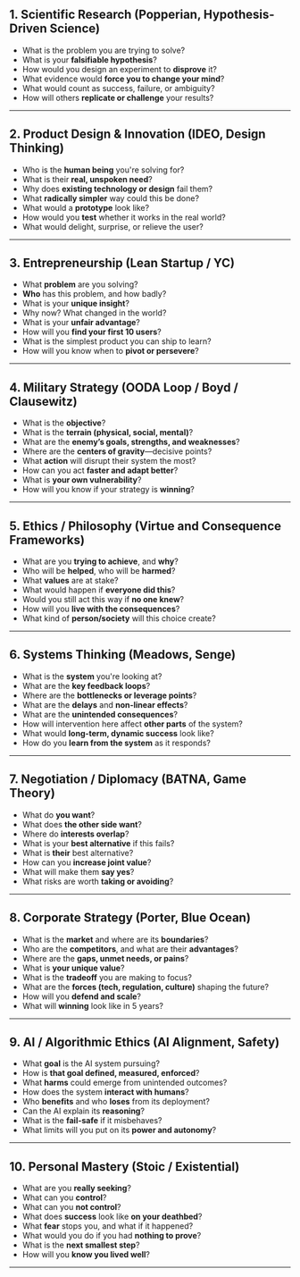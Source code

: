 ## 1. **Scientific Research (Popperian, Hypothesis-Driven Science)**

- What is the problem you are trying to solve?  
- What is your **falsifiable hypothesis**?  
- How would you design an experiment to **disprove** it?  
- What evidence would **force you to change your mind**?  
- What would count as success, failure, or ambiguity?  
- How will others **replicate or challenge** your results?

---

## 2. **Product Design & Innovation (IDEO, Design Thinking)**

- Who is the **human being** you're solving for?  
- What is their **real, unspoken need**?  
- Why does **existing technology or design** fail them?  
- What **radically simpler** way could this be done?  
- What would a **prototype** look like?  
- How would you **test** whether it works in the real world?  
- What would delight, surprise, or relieve the user?

---

## 3. **Entrepreneurship (Lean Startup / YC)**

- What **problem** are you solving?  
- **Who** has this problem, and how badly?  
- What is your **unique insight**?  
- Why now? What changed in the world?  
- What is your **unfair advantage**?  
- How will you **find your first 10 users**?  
- What is the simplest product you can ship to learn?  
- How will you know when to **pivot or persevere**?

---

## 4. **Military Strategy (OODA Loop / Boyd / Clausewitz)**

- What is the **objective**?  
- What is the **terrain (physical, social, mental)**?  
- What are the **enemy’s goals, strengths, and weaknesses**?  
- Where are the **centers of gravity**—decisive points?  
- What **action** will disrupt their system the most?  
- How can you act **faster and adapt better**?  
- What is **your own vulnerability**?  
- How will you know if your strategy is **winning**?

---

## 5. **Ethics / Philosophy (Virtue and Consequence Frameworks)**

- What are you **trying to achieve**, and **why**?  
- Who will be **helped**, who will be **harmed**?  
- What **values** are at stake?  
- What would happen if **everyone did this**?  
- Would you still act this way if **no one knew**?  
- How will you **live with the consequences**?  
- What kind of **person/society** will this choice create?  

---

## 6. **Systems Thinking (Meadows, Senge)**

- What is the **system** you're looking at?  
- What are the **key feedback loops**?  
- Where are the **bottlenecks or leverage points**?  
- What are the **delays** and **non-linear effects**?  
- What are the **unintended consequences**?  
- How will intervention here affect **other parts** of the system?  
- What would **long-term, dynamic success** look like?  
- How do you **learn from the system** as it responds?

---

## 7. **Negotiation / Diplomacy (BATNA, Game Theory)**

- What do **you want**?  
- What does **the other side want**?  
- Where do **interests overlap**?  
- What is your **best alternative** if this fails?  
- What is **their** best alternative?  
- How can you **increase joint value**?  
- What will make them **say yes**?  
- What risks are worth **taking or avoiding**?

---

## 8. **Corporate Strategy (Porter, Blue Ocean)**

- What is the **market** and where are its **boundaries**?  
- Who are the **competitors**, and what are their **advantages**?  
- Where are the **gaps, unmet needs, or pains**?  
- What is **your unique value**?  
- What is the **tradeoff** you are making to focus?  
- What are the **forces (tech, regulation, culture)** shaping the future?  
- How will you **defend and scale**?  
- What will **winning** look like in 5 years?

---

## 9. **AI / Algorithmic Ethics (AI Alignment, Safety)**

- What **goal** is the AI system pursuing?  
- How is **that goal defined, measured, enforced**?  
- What **harms** could emerge from unintended outcomes?  
- How does the system **interact with humans**?  
- Who **benefits** and who **loses** from its deployment?  
- Can the AI explain its **reasoning**?  
- What is the **fail-safe** if it misbehaves?  
- What limits will you put on its **power and autonomy**?

---

## 10. **Personal Mastery (Stoic / Existential)**

- What are you **really seeking**?  
- What can you **control**?  
- What can you **not control**?  
- What does **success** look like **on your deathbed**?  
- What **fear** stops you, and what if it happened?  
- What would you do if you had **nothing to prove**?  
- What is the **next smallest step**?  
- How will you **know you lived well**?

---
